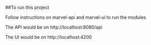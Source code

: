 ##To run this project

Follow instructions on marvel-api and marvel-ui to run the modules

The API would be on http://localhost:8080/api

The UI would be on http://localhost:4200
